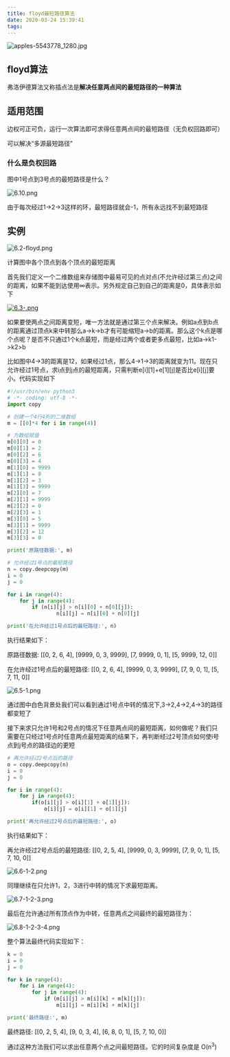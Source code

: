 ```yaml
---
title: floyd最短路径算法
date: 2020-03-24 15:39:41
tags:
---
```


![apples-5543778_1280.jpg](https://p.130014.xyz/2020/10/14/apples-5543778_1280.jpg)

## floyd算法

弗洛伊德算法又称插点法是**解决任意两点间的最短路径的一种算法**

## 适用范围

边权可正可负，运行一次算法即可求得任意两点间的最短路径（无负权回路即可）

可以解决“多源最短路径”

### 什么是负权回路

图中1号点到3号点的最短路径是什么？

![6.10.png](http://s1.wailian.download/2020/03/24/6.10.png)

由于每次经过1->2->3这样的环，最短路径就会-1，所有永远找不到最短路径

## 实例

![6.2-floyd.png](http://s1.wailian.download/2020/03/24/6.2-floyd.png)

计算图中各个顶点到各个顶点的最短距离

首先我们定义一个二维数组来存储图中最易可见的点对点(不允许经过第三点)之间的距离，如果不能到达使用∞表示。另外规定自己到自己的距离是0，具体表示如下

[![6.3-.png](http://s1.wailian.download/2020/03/24/6.3-.png)](http://www.wailian.work/image/Ae1zve)

如果要使两点之间距离变短，唯一方法就是通过第三个点来解决。例如a点到b点的距离通过顶点k来中转那么a->k->b才有可能缩短a->b的距离。那么这个k点是哪个点呢？是否不只通过1个k点最短，而是经过两个或者更多点最短，比如a->k1->k2>b

比如图中4->3的距离是12，如果经过1点，那么4->1->3的距离就变为11。现在只允许经过1号点，求i点到j点的最短距离，只需判断e[i][1]+e[1][j]是否比e[i][j]要小。代码实现如下

```python
#!/usr/bin/env python3
# -*- coding: utf-8 -*-
import copy

# 创建一个4行4列的二维数组
m = [[0]*4 for i in range(4)]

# 为数组赋值
m[0][0] = 0
m[0][1] = 2
m[0][2] = 6
m[0][3] = 4
m[1][0] = 9999
m[1][1] = 0
m[1][2] = 3
m[1][3] = 9999
m[2][0] = 7
m[2][1] = 9999
m[2][2] = 0
m[2][3] = 1
m[3][0] = 5
m[3][1] = 9999
m[3][2] = 12
m[3][3] = 0

print('原路径数据:', m)

# 允许经过1号点的最短路径
n = copy.deepcopy(m)
i = 0
j = 0

for i in range(4):
    for j in range(4):
        if (n[i][j] > n[i][0] + n[0][j]):
                n[i][j] = n[i][0] + n[0][j]

print('在允许经过1号点后的最短路径:', n)
```

执行结果如下：

原路径数据: [[0, 2, 6, 4], [9999, 0, 3, 9999], [7, 9999, 0, 1], [5, 9999, 12, 0]]

在允许经过1号点后的最短路径: [[0, 2, 6, 4], [9999, 0, 3, 9999], [7, 9, 0, 1], [5, 7, 11, 0]]

![6.5-1.png](http://s1.wailian.download/2020/03/24/6.5-1.png)

通过图中白色背景处我们可以看到通过1号点中转的情况下,3->2,4->2,4->3的路径都变短了

接下来求只允许1号和2号点的情况下任意两点间的最短距离，如何做呢？我们只需要在只经过1号点时任意两点最短距离的结果下，再判断经过2号顶点如何使i号点到j号点的路径边的更短

```python
# 再允许经过2号点后的路径
o = copy.deepcopy(n)
i = 0
j = 0

for i in range(4):
    for j in range(4):
        if(o[i][j] > o[i][1] + o[1][j]):
            o[i][j] = o[i][1] + o[1][j]

print('再允许经过2号点后的最短路径:', o)
```

执行结果如下：

再允许经过2号点后的最短路径: [[0, 2, 5, 4], [9999, 0, 3, 9999], [7, 9, 0, 1], [5, 7, 10, 0]]

![6.6-1-2.png](http://s1.wailian.download/2020/03/24/6.6-1-2.png)


同理继续在只允许1，2，3进行中转的情况下求最短距离。

![6.7-1-2-3.png](http://s1.wailian.download/2020/03/24/6.7-1-2-3.png)


最后在允许通过所有顶点作为中转，任意两点之间最终的最短路径为：

![6.8-1-2-3-4.png](http://s1.wailian.download/2020/03/24/6.8-1-2-3-4.png)

整个算法最终代码实现如下：

```python
k = 0
i = 0
j = 0

for k in range(4):
    for i in range(4):
        for j in range(4):
            if (m[i][j] > m[i][k] + m[k][j]):
                m[i][j] = m[i][k] + m[k][j]

print('最终路径:', m)
```

最终路径: [[0, 2, 5, 4], [9, 0, 3, 4], [6, 8, 0, 1], [5, 7, 10, 0]]

通过这种方法我们可以求出任意两个点之间最短路径。它的时间复杂度是 O(n<sup>3</sup>)
